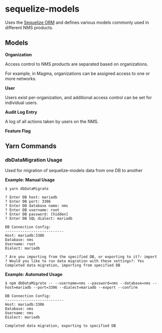 # sequelize-models

Uses the [Sequelize ORM](https://sequelize.org/)
and defines various models commonly used in different NMS products.

## Models

**Organization**

Access control to NMS products are separated based on organizations.

For example, in Magma, organizations can be assigned access to one or more
networks.

**User**

Users exist per-organization, and additional access control can be set for
individual users.

**Audit Log Entry**

A log of all actions taken by users on the NMS.

**Feature Flag**

## Yarn Commands

### dbDataMigration Usage

Used for migration of sequelize-models data from one DB to another

**Example: Manual Usage**
```
$ yarn dbDataMigrate

? Enter DB host: mariadb
? Enter DB port: 3306
? Enter DB database name: nms
? Enter DB username: root
? Enter DB password: [hidden]
? Enter DB SQL dialect: mariadb

DB Connection Config:
---------------------------
Host: mariadb:3306
Database: nms
Username: root
Dialect: mariadb

? Are you importing from the specified DB, or exporting to it?: import
? Would you like to run data migration with these settings?: Yes
Completed data migration, importing from specified DB
```

**Example: Automated Usage**
```
$ npm dbDataMigrate -- --username=nms --password=nms --database=nms --host=mariadb --port=3306 --dialect=mariadb --export --confirm

DB Connection Config:
---------------------------
Host: mariadb:3306
Database: nms
Username: nms
Dialect: mariadb

Completed data migration, exporting to specified DB
```
